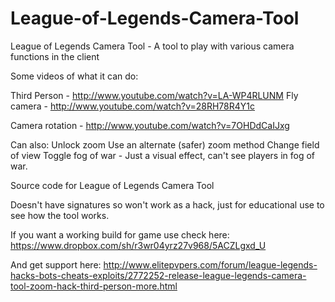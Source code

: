 League-of-Legends-Camera-Tool
=============================

League of Legends Camera Tool - A tool to play with various camera functions in the client

Some videos of what it can do:

Third Person - http://www.youtube.com/watch?v=LA-WP4RLUNM
Fly camera - http://www.youtube.com/watch?v=28RH78R4Y1c

Camera rotation - http://www.youtube.com/watch?v=7OHDdCaIJxg

Can also:
Unlock zoom
Use an alternate (safer) zoom method
Change field of view
Toggle fog of war - Just a visual effect, can't see players in fog of war.

Source code for League of Legends Camera Tool

Doesn't have signatures so won't work as a hack, just for educational use to see how the tool works.


If you want a working build for game use check here:
https://www.dropbox.com/sh/r3wr04yrz27v968/5ACZLgxd_U

And get support here:
http://www.elitepvpers.com/forum/league-legends-hacks-bots-cheats-exploits/2772252-release-league-legends-camera-tool-zoom-hack-third-person-more.html
